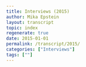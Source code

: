 ```yaml
---
title: Interviews (2015)
author: Mika Epstein
layout: transcript
topic: index
regenerate: true
date: 2015-01-01
permalink: /transcript/2015/
categories: ["Interviews"]
tags: [""]
---
```

